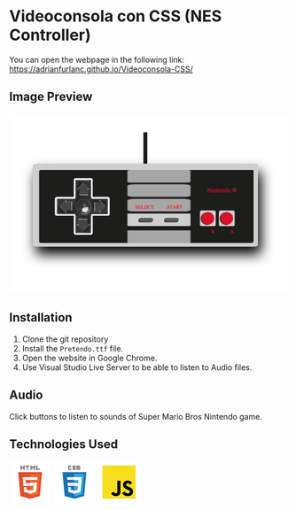 
# Videoconsola con CSS (NES Controller)

You can open the webpage in the following link: https://adrianfurlanc.github.io/Videoconsola-CSS/

## Image Preview
![image](https://github.com/adrianfurlanc/Videoconsola-CSS/blob/master/img/Preview.jpg?raw=true)

## Installation
1. Clone the git repository
2. Install the ```Pretendo.ttf``` file.
3. Open the website in Google Chrome.
4. Use Visual Studio Live Server to be able to listen to Audio files.

## Audio
Click buttons to listen to sounds of Super Mario Bros Nintendo game.

## Technologies Used
![html](https://github.com/adrianfurlanc/Videoconsola-CSS/blob/master/img/html.png?raw=true)
![css](https://github.com/adrianfurlanc/Videoconsola-CSS/blob/master/img/css.jpg?raw=true)
![javascript](https://github.com/adrianfurlanc/Videoconsola-CSS/blob/master/img/javascript.png?raw=true)

